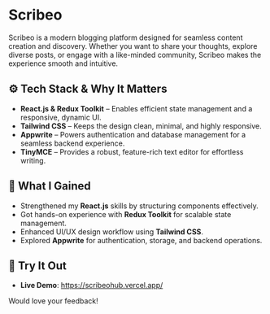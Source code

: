 # Scribeo  

Scribeo is a modern blogging platform designed for seamless content creation and discovery. Whether you want to share your thoughts, explore diverse posts, or engage with a like-minded community, Scribeo makes the experience smooth and intuitive.  

## ⚙️ Tech Stack & Why It Matters  

- **React.js & Redux Toolkit** – Enables efficient state management and a responsive, dynamic UI.  
- **Tailwind CSS** – Keeps the design clean, minimal, and highly responsive.  
- **Appwrite** – Powers authentication and database management for a seamless backend experience.  
- **TinyMCE** – Provides a robust, feature-rich text editor for effortless writing.  

## 📖 What I Gained  

- Strengthened my **React.js** skills by structuring components effectively.  
- Got hands-on experience with **Redux Toolkit** for scalable state management.  
- Enhanced UI/UX design workflow using **Tailwind CSS**.  
- Explored **Appwrite** for authentication, storage, and backend operations.  

## 🚀 Try It Out  

- **Live Demo**: https://scribeohub.vercel.app/

Would love your feedback!

